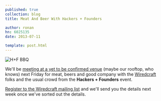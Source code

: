 ```yaml
---
published: true
collection: blog
title: Meat And Beer With Hackers + Founders

author: ronan
hn: 6025135
date: 2013-07-11

template: post.html
---
```


![H+F BBQ](http://devo.ps/images/posts/HF-BBQ.png)

We'll be [meeting at a yet to be confirmed venue](http://us2.campaign-archive1.com/?u=18eb8d6c34ad5d4e781541da9&id=c76a2f828c&e=) (maybe our rooftop, who knows) next Friday for meat, beers and good company with the [Wiredcraft](http://wiredcraft.com) folks and the usual crowd from the **Hackers + Founders** event.

[Register to the Wiredcraft mailing list](http://eepurl.com/CbCx5) and we'll send you the details next week once we've sorted out the details.
